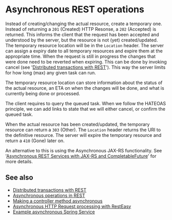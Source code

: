 # Asynchronous REST operations

Instead of creating/changing the actual resource, create a temporary one. Instead of returning a `201` (Created) HTTP Resonse, a `202` (Accepted) is returned. This informs the client that the request has been accepted and understood by the server, but the resource is not (yet) created/updated. The temporary resource location will be in the `Location` header. The server can assign a expiry date to all temporary resources and expire them at the appropriate time. When the request is still in progress the changes that were done need to be reverted when expiring. This can be done by invoking cancel (see '[Distributed transactions with REST](distributed-transactions-with-rest)'). This way the server limits for how long (max) any given task can run.

The temporary resource location can store information about the status of the actual resource, an ETA on when the changes will be done, and what is currently being done or processed.

The client requires to query the queued task. When we follow the HATEOAS principle, we can add links to state that we will either cancel, or confirm the queued task.

When the actual resource has been created/updated, the temporary resource can return a `303` (Other). The `Location` header returns the URI to the definitive resource. The server will expire the temporary resource and return a `410` (Gone) later on.

An alternative to this is using the Asynchronous JAX-RS functionality. See '[Asynchronous REST Services with JAX-RS and CompletableFuture](http://allegrotech.io/async-rest.html)' for more details.

## See also
* [Distributed transactions with REST](distributed-transactions-with-rest)
* [Asynchronous operations in REST](https://www.adayinthelifeof.nl/2011/06/02/asynchronous-operations-in-rest/)
* [Making a controller method asynchronous](https://spring.io/blog/2012/05/10/spring-mvc-3-2-preview-making-a-controller-method-asynchronous/)
* [Asynchronous HTTP Request processing with RestEasy](http://docs.jboss.org/resteasy/docs/2.2.1.GA/userguide/html/Asynchronous_HTTP_Request_Processing.html)
* [Example asynchronous Spring Service](http://www.jayway.com/2014/09/09/asynchronous-spring-service/)